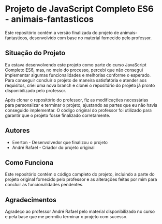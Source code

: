 # Projeto de JavaScript Completo ES6 - animais-fantasticos

Este repositório contém a versão finalizada do projeto de animais-fantasticos, desenvolvido com base no material fornecido pelo professor. 

## Situação do Projeto

Eu estava desenvolvendo este projeto como parte do curso JavaScript Completo ES6, mas, no meio do processo, percebi que não consegui implementar algumas funcionalidades e melhorias conforme o esperado. Para conseguir concluir o projeto de maneira satisfatória e atender aos requisitos, criei uma nova branch e clonei o repositório do projeto já pronto disponibilizado pelo professor. 

Após clonar o repositório do professor, fiz as modificações necessárias para personalizar e terminar o projeto, ajustando as partes que eu não havia conseguido implementar. O código original do professor foi utilizado para garantir que o projeto fosse finalizado corretamente.

## Autores

- Everton - Desenvolvedor que finalizou o projeto
- André Rafael - Criador do projeto original

## Como Funciona

Este repositório contém o código completo do projeto, incluindo a parte do projeto original fornecido pelo professor e as alterações feitas por mim para concluir as funcionalidades pendentes.

## Agradecimentos

Agradeço ao professor André Rafael pelo material disponibilizado no curso e pela base que me permitiu terminar o projeto com sucesso.

